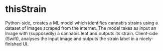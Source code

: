 # thisStrain
Python-side, creates a ML model which identifies cannabis strains using a dataset of images scraped from the internet. The model takes as input an Image with (supposedly) a cannabis leaf and outputs its strain. Client-side (Swift), analyses the input image and outputs the strain label in a nicely-finished UI.

